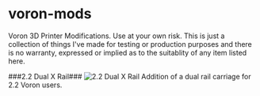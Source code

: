 # voron-mods
Voron 3D Printer Modifications. Use at your own risk. This is just a collection of things I've made for testing or production purposes and there is no warranty, expressed or implied as to the suitablity of any item listed here.

###2.2 Dual X Rail###
![2.2 Dual X Rail](https://i.imgur.com/JkANveQ.png)
Addition of a dual rail carriage for 2.2 Voron users.
